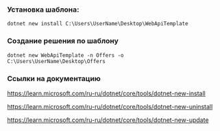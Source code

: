 ﻿### Установка шаблона:

```
dotnet new install C:\Users\UserName\Desktop\WebApiTemplate
```

### Создание решения по шаблону

```
dotnet new WebApiTemplate -n Offers -o C:\Users\UserName\Desktop\Offers
```

### Ссылки на документацию

https://learn.microsoft.com/ru-ru/dotnet/core/tools/dotnet-new-install

https://learn.microsoft.com/ru-ru/dotnet/core/tools/dotnet-new-uninstall

https://learn.microsoft.com/ru-ru/dotnet/core/tools/dotnet-new-update

